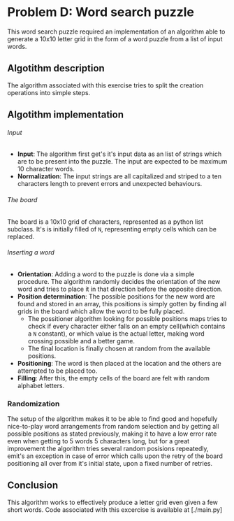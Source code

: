 # Problem D: Word search puzzle

This word search puzzle required an implementation of an algorithm able to generate a 10x10 letter grid in the form of a word puzzle from a list of input words.

## Algotithm description

The algorithm associated with this exercise tries to split the creation operations into simple steps.

## Algotithm implementation

###### Input

- **Input**:
  The algorithm first get's it's input data as an list of strings which are to be present into the puzzle.
  The input are expected to be maximum 10 character words.
- **Normalization**:
  The input strings are all capitalized and striped to a ten characters length to prevent errors and unexpected behaviours.

###### The board

The board is a 10x10 grid of characters, represented as a python list subclass. It's is initially filled of `N`, representing empty cells which can be replaced.

###### Inserting a word

- **Orientation**:
  Adding a word to the puzzle is done via a simple procedure. The algorithm randomly decides the orientation of the new word and tries to place it in that direction before the opposite direction.
- **Position determination**:
  The possible positions for the new word are found and stored in an array, this positions is simply gotten by finding all grids in the board which allow the word to be fully placed.
  - The possitioner algorithm looking for possible positions maps tries to check if every character either falls on an empty cell(which contains a `N` constant), or which value is the actual letter, making word crossing possible and a better game.
  - The final location is finally chosen at random from the available positions.
- **Positioning**: The word is then placed at the location and the others are attempted to be placed too.
- **Filling**: After this, the empty cells of the board are felt with random alphabet letters.

### Randomization

The setup of the algorithm makes it to be able to find good and hopefully nice-to-play word arrangements from random selection and by getting all possible positions as stated previously, making it to have a low error rate even when getting to 5 words 5 characters long, but for a great improvement the algorithm tries several random posisions repeatedly, emit's an exception in case of error which calls upon the retry of the board positioning all over from it's initial state, upon a fixed number of retries.

## Conclusion

This algorithm works to effectively produce a letter grid even given a few short words.
Code associated with this excercise is available at [./main.py]
